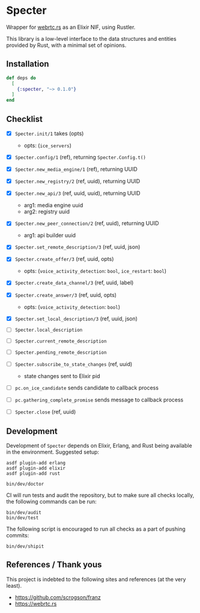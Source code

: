 # Specter

Wrapper for [webrtc.rs](https://webrtc.rs) as an Elixir NIF, using
Rustler.

This library is a low-level interface to the data structures and
entities provided by Rust, with a minimal set of opinions.


## Installation

```elixir
def deps do
  [
    {:specter, "~> 0.1.0"}
  ]
end
```

## Checklist

- [x] `Specter.init/1` takes (opts)
  - opts: (`ice_servers`)
- [x] `Specter.config/1` (ref), returning `Specter.Config.t()`
- [x] `Specter.new_media_engine/1` (ref), returning UUID
- [x] `Specter.new_registry/2` (ref, uuid), returning UUID
- [x] `Specter.new_api/3` (ref, uuid, uuid), returning UUID
  - arg1: media engine uuid
  - arg2: registry uuid
- [x] `Specter.new_peer_connection/2` (ref, uuid), returning UUID
  - arg1: api builder uuid
- [x] `Specter.set_remote_description/3` (ref, uuid, json)
- [x] `Specter.create_offer/3` (ref, uuid, opts)
  - opts: (`voice_activity_detection`: `bool`, `ice_restart`: `bool`)
- [x] `Specter.create_data_channel/3` (ref, uuid, label)
- [x] `Specter.create_answer/3` (ref, uuid, opts)
  - opts: (`voice_activity_detection`: `bool`)
- [x] `Specter.set_local_description/3` (ref, uuid, json)
- [ ] `Specter.local_description`
- [ ] `Specter.current_remote_description`
- [ ] `Specter.pending_remote_description`
- [ ] `Specter.subscribe_to_state_changes` (ref, uuid)
  - state changes sent to Elixir pid
- [ ] `pc.on_ice_candidate` sends candidate to callback process
- [ ] `pc.gathering_complete_promise` sends message to callback process
- [ ] `Specter.close`  (ref, uuid)


## Development

Development of `Specter` depends on Elixir, Erlang, and Rust being available
in the environment. Suggested setup:

```shell
asdf plugin-add erlang
asdf plugin-add elixir
asdf plugin-add rust

bin/dev/doctor
```

CI will run tests and audit the repository, but to make sure all checks locally,
the following commands can be run:

```shell
bin/dev/audit
bin/dev/test
```

The following script is encouraged to run all checks as a part of pushing commits:

```shell
bin/dev/shipit
```


## References / Thank yous

This project is indebted to the following sites and references (at the very least).

- https://github.com/scrogson/franz
- https://webrtc.rs

